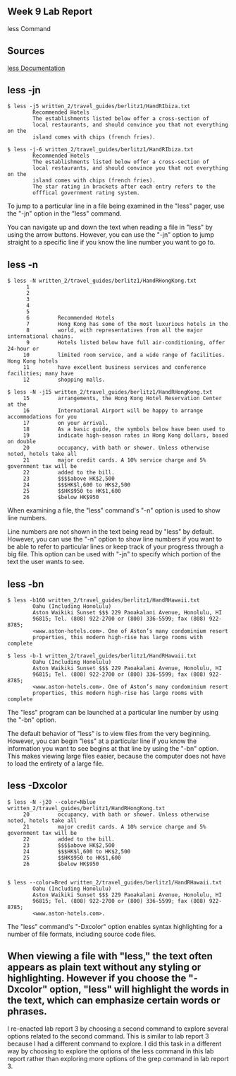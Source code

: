 **Week 9 Lab Report**
---
less Command


**Sources**
---
[less Documentation](https://man7.org/linux/man-pages/man1/less.1.html)


**less -jn**
---
```
$ less -j5 written_2/travel_guides/berlitz1/HandRIbiza.txt
        Recommended Hotels
        The establishments listed below offer a cross-section of
        local restaurants, and should convince you that not everything on the
        island comes with chips (french fries).
```
```
$ less -j-6 written_2/travel_guides/berlitz1/HandRIbiza.txt
        Recommended Hotels
        The establishments listed below offer a cross-section of
        local restaurants, and should convince you that not everything on the
        island comes with chips (french fries).
        The star rating in brackets after each entry refers to the
        offfical government rating system.
```

To jump to a particular line in a file being examined in the "less" pager, use the "-jn" option in the "less" command.

You can navigate up and down the text when reading a file in "less" by using the arrow buttons. However, you can use the "-jn" option to jump straight to a specific line if you know the line number you want to go to.

**less -n**
---
```
$ less -N written_2/travel_guides/berlitz1/HandRHongKong.txt
      1 
      2   
      3   
      4     
      5         
      6         Recommended Hotels
      7         Hong Kong has some of the most luxurious hotels in the
      8         world, with representatives from all the major international chains.
      9         Hotels listed below have full air-conditioning, offer 24-hour or
     10         limited room service, and a wide range of facilities. Hong Kong hotels
     11         have excellent business services and conference facilities; many have
     12         shopping malls.
```
```
$ less -N -j15 written_2/travel_guides/berlitz1/HandRHongKong.txt
     15         arrangements, the Hong Kong Hotel Reservation Center at the
     16         International Airport will be happy to arrange accommodations for you
     17         on your arrival.
     18         As a basic guide, the symbols below have been used to
     19         indicate high-season rates in Hong Kong dollars, based on double
     20         occupancy, with bath or shower. Unless otherwise noted, hotels take all
     21         major credit cards. A 10% service charge and 5% government tax will be
     22         added to the bill.
     23         $$$$above HK$2,500
     24         $$$HK$l,600 to HK$2,500
     25         $$HK$950 to HK$1,600
     26         $below HK$950
```

When examining a file, the "less" command's "-n" option is used to show line numbers.

Line numbers are not shown in the text being read by "less" by default. However, you can use the "-n" option to show line numbers if you want to be able to refer to particular lines or keep track of your progress through a big file. This option can be used with "-jn" to specify which portion of the text the user wants to see.

**less -bn**
---
```
$ less -b160 written_2/travel_guides/berlitz1/HandRHawaii.txt
        Oahu (Including Honolulu)
        Aston Waikiki Sunset $$$ 229 Paoakalani Avenue, Honolulu, HI
        96815; Tel. (808) 922-2700 or (800) 336-5599; fax (808) 922-8785;
        <www.aston-hotels.com>. One of Aston’s many condominium resort
        properties, this modern high-rise has large rooms with complete
```
```
$ less -b-1 written_2/travel_guides/berlitz1/HandRHawaii.txt
        Oahu (Including Honolulu)
        Aston Waikiki Sunset $$$ 229 Paoakalani Avenue, Honolulu, HI
        96815; Tel. (808) 922-2700 or (800) 336-5599; fax (808) 922-8785;
        <www.aston-hotels.com>. One of Aston’s many condominium resort
        properties, this modern high-rise has large rooms with complete
```

The "less" program can be launched at a particular line number by using the "-bn" option.

The default behavior of "less" is to view files from the very beginning. However, you can begin "less" at a particular line if you know the information you want to see begins at that line by using the "-bn" option. This makes viewing large files easier, because the computer does not have to load the entirety of a large file.

**less -Dxcolor**
---
```
$ less -N -j20 --color=Nblue written_2/travel_guides/berlitz1/HandRHongKong.txt
     20         occupancy, with bath or shower. Unless otherwise noted, hotels take all
     21         major credit cards. A 10% service charge and 5% government tax will be
     22         added to the bill.
     23         $$$$above HK$2,500
     24         $$$HK$l,600 to HK$2,500
     25         $$HK$950 to HK$1,600
     26         $below HK$950
     
```
```
$ less --color=Bred written_2/travel_guides/berlitz1/HandRHawaii.txt
        Oahu (Including Honolulu)
        Aston Waikiki Sunset $$$ 229 Paoakalani Avenue, Honolulu, HI
        96815; Tel. (808) 922-2700 or (800) 336-5599; fax (808) 922-8785;
        <www.aston-hotels.com>.
```

The "less" command's "-Dxcolor" option enables syntax highlighting for a number of file formats, including source code files.

When viewing a file with "less," the text often appears as plain text without any styling or highlighting. However if you choose the "-Dxcolor" option, "less" will highlight the words in the text, which can emphasize certain words or phrases.
---

I re-enacted lab report 3 by choosing a second command to explore several options related to the second command. This is similar to lab report 3 because I had a different command to explore. I did this task in a different way by choosing to explore the options of the less command in this lab report rather than exploring more options of the grep command in lab report 3.
